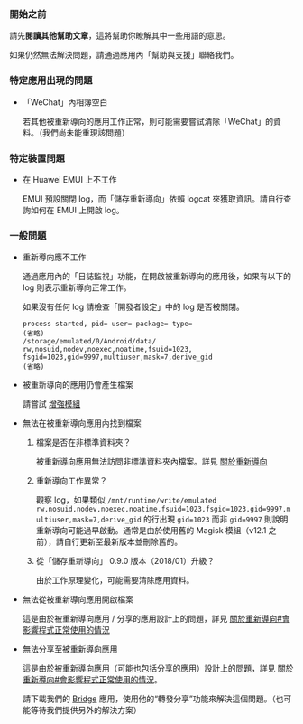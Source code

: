 ### 開始之前

請先**閱讀其他幫助文章**，這將幫助你瞭解其中一些用語的意思。

如果仍然無法解決問題，請通過應用內「幫助與支援」聯絡我們。

### 特定應用出現的問題

* 「WeChat」內相簿空白
  
  若其他被重新導向的應用工作正常，則可能需要嘗試清除「WeChat」的資料。（我們尚未能重現該問題）

### 特定裝置問題

* 在 Huawei EMUI 上不工作

  EMUI 預設關閉 log，而「儲存重新導向」依賴 logcat 來獲取資訊。請自行查詢如何在 EMUI 上開啟 log。

### 一般問題

* 重新導向應不工作

  通過應用內的「日誌監視」功能，在開啟被重新導向的應用後，如果有以下的 log 則表示重新導向正常工作。

  如果沒有任何 log 請檢查「開發者設定」中的 log 是否被關閉。

  ```
  process started, pid= user= package= type=
  (省略)
  /storage/emulated/0/Android/data/ rw,nosuid,nodev,noexec,noatime,fsuid=1023,  fsgid=1023,gid=9997,multiuser,mask=7,derive_gid
  (省略)
  ```

* 被重新導向的應用仍會產生檔案

  請嘗試 [增強模組](https://rikka.app/StorageRedirect/docs/zh-TW/?doc=%E5%A2%9E%E5%BC%B7%E6%A8%A1%E7%B5%84)

* 無法在被重新導向應用內找到檔案

  1. 檔案是否在非標準資料夾？

     被重新導向應用無法訪問非標準資料夾內檔案。詳見 [關於重新導向](https://rikka.app/StorageRedirect/docs/zh-TW/?doc=%E9%97%9C%E6%96%BC%E9%87%8D%E6%96%B0%E5%B0%8E%E5%90%91)

  2. 重新導向工作異常？

     觀察 log，如果類似 `/mnt/runtime/write/emulated rw,nosuid,nodev,noexec,noatime,fsuid=1023,fsgid=1023,gid=9997,multiuser,mask=7,derive_gid` 的行出現 `gid=1023` 而非 `gid=9997` 則說明重新導向可能過早啟動。通常是由於使用舊的 Magisk 模組（v12.1 之前），請自行更新至最新版本並刪除舊的。

  3. 從「儲存重新導向」 0.9.0 版本（2018/01）升級？

     由於工作原理變化，可能需要清除應用資料。

* 無法從被重新導向應用開啟檔案

  這是由於被重新導向應用 / 分享的應用設計上的問題，詳見 [關於重新導向#會影響程式正常使用的情況](https://rikka.app/StorageRedirect/docs/zh-TW/?doc=%E9%97%9C%E6%96%BC%E9%87%8D%E6%96%B0%E5%B0%8E%E5%90%91)

* 無法分享至被重新導向應用

  這是由於被重新導向應用（可能也包括分享的應用）設計上的問題，詳見 [關於重新導向#會影響程式正常使用的情況](https://rikka.app/StorageRedirect/docs/zh-TW/?doc=%E9%97%9C%E6%96%BC%E9%87%8D%E6%96%B0%E5%B0%8E%E5%90%91)。

  請下載我們的 [Bridge](https://play.google.com/store/apps/details?id=moe.shizuku.bridge) 應用，使用他的“轉發分享”功能來解決這個問題。（也可能等待我們提供另外的解決方案）